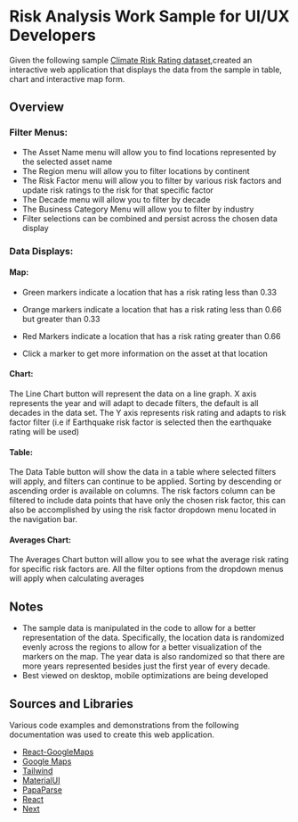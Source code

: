# Risk Analysis Work Sample for UI/UX Developers

Given the following sample [Climate Risk Rating dataset](https://docs.google.com/spreadsheets/d/1Y_yiT-_7IimioBvcqiCPwLzTLazfdRyzZ4k3cpQXiAw/edit#gid=681415175),created an interactive web application that displays the data from the sample in table, chart and interactive map form.

## Overview

### Filter Menus:

- The Asset Name menu will allow you to find locations represented by the selected asset name
- The Region menu will allow you to filter locations by continent
- The Risk Factor menu will allow you to filter by various risk factors and update risk ratings to the risk for that specific factor
- The Decade menu will allow you to filter by decade
- The Business Category Menu will allow you to filter by industry
- Filter selections can be combined and persist across the chosen data display

### Data Displays:

#### Map:

- Green markers indicate a location that has a risk rating less than 0.33
- Orange markers indicate a location that has a risk rating less than 0.66 but greater than 0.33
- Red Markers indicate a location that has a risk rating greater than 0.66

- Click a marker to get more information on the asset at that location

#### Chart:

The Line Chart button will represent the data on a line graph. X axis represents the year and will adapt to decade filters, the default is all decades in the data set. The Y axis represents risk rating and adapts to risk factor filter (i.e if Earthquake risk factor is selected then the earthquake rating will be used)

#### Table:

The Data Table button will show the data in a table where selected filters will apply, and filters can continue to be applied. Sorting by descending or ascending order is available on columns. The risk factors column can be filtered to include data points that have only the chosen risk factor, this can also be accomplished by using the risk factor dropdown menu located in the navigation bar.

#### Averages Chart:

The Averages Chart button will allow you to see what the average risk rating for specific risk factors are. All the filter options from the dropdown menus will apply when calculating averages


## Notes
- The sample data is manipulated in the code to allow for a better representation of the data. Specifically, the location data is randomized evenly across the regions to allow for a better visualization of the markers on the map. The year data is also randomized so that there are more years represented besides just the first year of every decade.
- Best viewed on desktop, mobile optimizations are being developed

## Sources and Libraries

Various code examples and demonstrations from the following documentation was used to create this web application.

- [React-GoogleMaps](https://tomchentw.github.io/react-google-maps/#documentation)
- [Google Maps](https://developers.google.com/maps/documentation/javascript)
- [Tailwind](https://tailwindcss.com/docs/)
- [MaterialUI](https://mui.com/material-ui/api/)
- [PapaParse](https://www.papaparse.com/docs)
- [React](https://react.dev/reference/react)
- [Next](https://nextjs.org/docs/)


